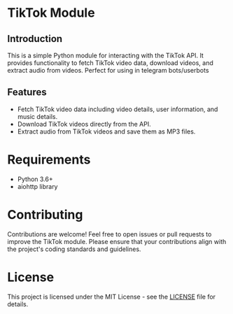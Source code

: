 # TikTok Module

## Introduction

This is a simple Python module for interacting with the TikTok API. It provides functionality to fetch TikTok video data, download videos, and extract audio from videos.
Perfect for using in telegram bots/userbots

## Features

-   Fetch TikTok video data including video details, user information, and music details.
-   Download TikTok videos directly from the API.
-   Extract audio from TikTok videos and save them as MP3 files.

# Requirements

-   Python 3.6+
-   aiohttp library

# Contributing

Contributions are welcome! Feel free to open issues or pull requests to improve the TikTok module. Please ensure that your contributions align with the project's coding standards and guidelines.

# License

This project is licensed under the MIT License - see the [LICENSE](https://github.com/damirtag/tiktok-module/blob/main/LICENSE.MD) file for details.
